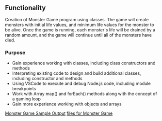 ## Functionality

Creation of Monster Game program using classes. The game will create monsters with initial life values, and minimum life values for the monster to be alive. Once the game is running, each monster's life will be drained by a random amount, and the game will continue until all of the monsters have died.

### Purpose

- Gain experience working with classes, including class constructors and methods
- Interpreting existing code to design and build additional classes, including constructor and methods
- Using VSCode to execute and debug Node.js code, including module breakpoints
- Work with Array map() and forEach() methods along with the concept of a gaming loop
- Gain more experience working with objects and arrays

[Monster Game Sample Output](MonsterGameSampleOutput.png)
[files for Monster Game](https://github.com/Jiah-design/cit281-p5)


